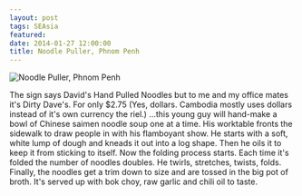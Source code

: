 ```yaml
---
layout: post
tags: SEAsia
featured: 
date: 2014-01-27 12:00:00
title: Noodle Puller, Phnom Penh
---
```

![Noodle Puller, Phnom Penh](http://personandplace.s3.amazonaws.com/2014-01-27-phnompenh-noodle.jpg)

The sign says David's Hand Pulled Noodles but to me and my office mates it's Dirty Dave's. For only $2.75 (Yes, dollars. Cambodia mostly uses dollars instead of it's own currency the riel.) ...this young guy will hand-make a bowl of Chinese saimen noodle soup one at a time. His worktable fronts the sidewalk to draw people in with his flamboyant show. He starts with a soft, white lump of dough and kneads it out into a log shape. Then he oils it to keep it from sticking to itself. Now the folding process starts. Each time it's folded the number of noodles doubles. He twirls, stretches, twists, folds. Finally, the noodles get a trim down to size and are tossed in the big pot of broth. It's served up with bok choy, raw garlic and chili oil to taste.

